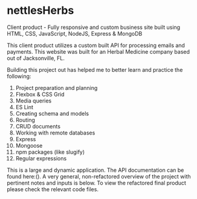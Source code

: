 # nettlesHerbs

Client product - Fully responsive and custom business site built using HTML, CSS, JavaScript, NodeJS, Express &amp; MongoDB

This client product utilizes a custom built API for processing emails and payments. This website was built for an Herbal Medicine company based out of Jacksonville, FL.

Building this project out has helped me to better learn and practice the following:

1. Project preparation and planning
2. Flexbox & CSS Grid
3. Media queries
4. ES Lint
5. Creating schema and models
6. Routing
7. CRUD documents
8. Working with remote databases
9. Express
10. Mongoose
11. npm packages (like slugify)
12. Regular expressions

This is a large and dynamic application. The API documentation can be found here:(). A very general, non-refactored overview of the project with pertinent notes and inputs is below. To view the refactored final product please check the relevant code files.
